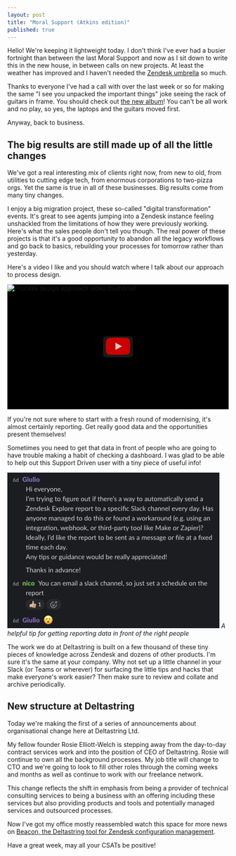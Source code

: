 ```yaml
---
layout: post
title: "Moral Support (Atkins edition)"
published: true
---
```


Hello! We're keeping it lightweight today. I don't think I've ever had a busier fortnight than between the last Moral Support and now as I sit down to write this in the new house, in between calls on new projects. At least the weather has improved and I haven't needed the [Zendesk umbrella](https://www.linkedin.com/company/zendesk/?lipi=urn%3Ali%3Apage%3Ad_flagship3_pulse_read%3BcMaA5lYTQMCrsAF0gkH%2BvQ%3D%3D) so much.

Thanks to everyone I've had a call with over the last week or so for making the same "I see you unpacked the important things" joke seeing the rack of guitars in frame. You should check out [the new album](https://nicoboyce.com/2025/04/22/releasing-music-for-drecks/)! You can't be all work and no play, so yes, the laptops and the guitars moved first.

Anyway, back to business.

## The big results are still made up of all the little changes

We've got a real interesting mix of clients right now, from new to old, from utilities to cutting edge tech, from enormous corporations to two-pizza orgs. Yet the same is true in all of these businesses. Big results come from many tiny changes.

I enjoy a big migration project, these so-called "digital transformation" events. It's great to see agents jumping into a Zendesk instance feeling unshackled from the limitations of how they were previously working. Here's what the sales people don't tell you though. The real power of these projects is that it's a good opportunity to abandon all the legacy workflows and go back to basics, rebuilding your processes for tomorrow rather than yesterday.

Here's a video I like and you should watch where I talk about our approach to process design.

<div class="youtube-facade" style="position: relative; overflow: hidden; width: 100%; aspect-ratio: 16/9; background-color: #000; cursor: pointer; max-width: 560px; margin: 0 auto;" data-video-id="zjwyzpqc6Vg">
  <img src="https://img.youtube.com/vi/zjwyzpqc6Vg/maxresdefault.jpg" 
       alt="Process design approach video thumbnail" 
       style="width: 100%; height: 100%; object-fit: cover;"
       loading="lazy">
  <button class="youtube-play-button" style="position: absolute; top: 50%; left: 50%; transform: translate(-50%, -50%); width: 68px; height: 48px; background-color: #212121; opacity: 0.8; border-radius: 14%; border: none; cursor: pointer;" aria-label="Play video">
    <svg height="100%" version="1.1" viewBox="0 0 68 48" width="100%">
      <path class="ytp-large-play-button-bg" d="M66.52,7.74c-0.78-2.93-2.49-5.41-5.42-6.19C55.79,.13,34,0,34,0S12.21,.13,6.9,1.55 C3.97,2.33,2.27,4.81,1.48,7.74C0.06,13.05,0,24,0,24s0.06,10.95,1.48,16.26c0.78,2.93,2.49,5.41,5.42,6.19 C12.21,47.87,34,48,34,48s21.79-0.13,27.1-1.55c2.93-0.78,4.64-3.26,5.42-6.19C67.94,34.95,68,24,68,24S67.94,13.05,66.52,7.74z" fill="#f00"></path>
      <path d="M 45,24 27,14 27,34" fill="#fff"></path>
    </svg>
  </button>
</div>

<script src="/assets/js/youtube-facade.js"></script>

If you're not sure where to start with a fresh round of modernising, it's almost certainly reporting. Get really good data and the opportunities present themselves!

Sometimes you need to get that data in front of people who are going to have trouble making a habit of checking a dashboard. I was glad to be able to help out this Support Driven user with a tiny piece of useful info!

![Support Driven screenshot](/assets/img/explore.png)
*A helpful tip for getting reporting data in front of the right people*

The work we do at Deltastring is built on a few thousand of these tiny pieces of knowledge across Zendesk and dozens of other products. I'm sure it's the same at your company. Why not set up a little channel in your Slack (or Teams or wherever) for surfacing the little tips and hacks that make everyone's work easier? Then make sure to review and collate and archive periodically.

## New structure at Deltastring

Today we're making the first of a series of announcements about organisational change here at Deltastring Ltd.

My fellow founder Rosie Elliott-Welch is stepping away from the day-to-day contract services work and into the position of CEO of Deltastring. Rosie will continue to own all the background processes. My job title will change to CTO and we're going to look to fill other roles through the coming weeks and months as well as continue to work with our freelance network.

This change reflects the shift in emphasis from being a provider of technical consulting services to being a business with an offering including these services but also providing products and tools and potentially managed services and outsourced processes.

Now I've got my office mostly reassembled watch this space for more news on [Beacon, the Deltastring tool for Zendesk configuration management](https://www.youtube.com/watch?v=d3QzjCzaWOA).

Have a great week, may all your CSATs be positive!